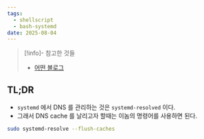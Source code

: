 ```yaml
---
tags:
  - shellscript
  - bash-systemd
date: 2025-08-04
---
```

> [!info]- 참고한 것들
> - [어떤 블로그](https://tecadmin.net/flush-dns-cache-ubuntu)

## TL;DR

- `systemd` 에서 DNS 를 관리하는 것은 `systemd-resolved` 이다.
- 그래서 DNS cache 를 날리고자 할때는 이놈의 명령어를 사용하면 된다.

```bash
sudo systemd-resolve --flush-caches
```